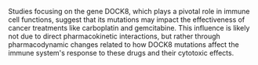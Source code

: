 Studies focusing on the gene DOCK8, which plays a pivotal role in immune cell functions, suggest that its mutations may impact the effectiveness of cancer treatments like carboplatin and gemcitabine. This influence is likely not due to direct pharmacokinetic interactions, but rather through pharmacodynamic changes related to how DOCK8 mutations affect the immune system's response to these drugs and their cytotoxic effects.